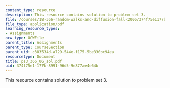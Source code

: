 ```yaml
---
content_type: resource
description: This resource contains solution to problem set 3.
file: /courses/18-366-random-walks-and-diffusion-fall-2006/374f75e1177b899196d59e877ae4e64b_ps3_366_06_sol.pdf
file_type: application/pdf
learning_resource_types:
- Assignments
ocw_type: OCWFile
parent_title: Assignments
parent_type: CourseSection
parent_uid: c383534d-a729-544e-f175-5be330bc94ea
resourcetype: Document
title: ps3_366_06_sol.pdf
uid: 374f75e1-177b-8991-96d5-9e877ae4e64b
---
```

This resource contains solution to problem set 3.

